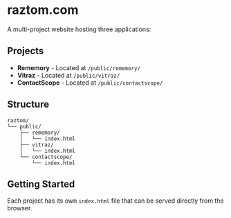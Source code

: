 # raztom.com

A multi-project website hosting three applications:

## Projects

- **Rememory** - Located at `/public/rememory/`
- **Vitraz** - Located at `/public/vitraz/`
- **ContactScope** - Located at `/public/contactscope/`

## Structure

```
raztom/
└── public/
    ├── rememory/
    │   └── index.html
    ├── vitraz/
    │   └── index.html
    └── contactscope/
        └── index.html
```

## Getting Started

Each project has its own `index.html` file that can be served directly from the browser.
